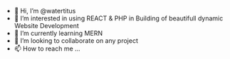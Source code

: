 - 👋 Hi, I’m @watertitus
- 👀 I’m interested in using REACT & PHP in Building of beautifull dynamic Website Development
- 🌱 I’m currently learning MERN
- 💞️ I’m looking to collaborate on any project
- 📫 How to reach me ...

<!---
watertitus/watertitus is a ✨ special ✨ repository because its `README.md` (this file) appears on your GitHub profile.
You can click the Preview link to take a look at your changes.
--->
